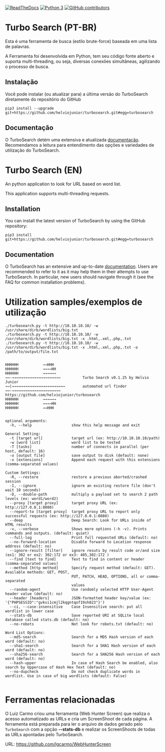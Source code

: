 [![ReadTheDocs](https://readthedocs.org/projects/turbosearch/badge/?version=latest)](https://turbosearch.readthedocs.io/en/latest/) [![Python 3](https://img.shields.io/badge/Python-3-green.svg)](https://github.com/helviojunior/turbosearch) [![GitHub contributors](https://img.shields.io/github/contributors/helviojunior/turbosearch)](https://github.com/helviojunior/turbosearch/graphs/contributors/)

# Turbo Search (PT-BR)

Esta é uma ferramenta de busca (estilo brute-force) baseada em uma lista de palavras.

A Ferramenta foi desenvolvida em Python, tem seu código fonte aberto e suporta multi-threading, ou seja, diversas conexões simultâneas, agilizando o processo de busca.

## Instalação

Você pode instalar (ou atualizar para) a última versão do TurboSearch diretamente do repositório do GitHub

```
pip3 install --upgrade git+https://github.com/helviojunior/turbosearch.git#egg=turbosearch
```

## Documentação

O TurboSearch detém uma extensiva e atualizada [documentação](https://turbosearch.readthedocs.io/en/latest/pt/). Recomendamos a leitura para entendimento das opções e variedades de utilização do TurboSearch.


# Turbo Search (EN)

An python application to look for URL based on word list.

This application supports multi-threading requests.

## Installation

You can install the latest version of TurboSearch by using the GitHub repository:

```
pip3 install git+https://github.com/helviojunior/turbosearch.git#egg=turbosearch
```

## Documentation


O TurboSearch  has an extensive and up-to-date [documentation](https://turbosearch.readthedocs.io/en/latest/en/). Users are recommended to refer to it as it may help them in their attempts to use TurboSearch. In particular, new users should navigate through it (see the FAQ for common installation problems).


# Utilization samples/exemplos de utilização
```
./turbosearch.py -t http://10.10.10.10/ -w /usr/share/dirb/wordlists/big.txt
./turbosearch.py -t http://10.10.10.10/ -w /usr/share/dirb/wordlists/big.txt -x .html,.xml,.php,.txt
./turbosearch.py -t http://10.10.10.10/ -w /usr/share/dirb/wordlists/big.txt -x .html,.xml,.php,.txt -o /path/to/output/file.txt

```


```

HHHHHH           →→HHH
HHHHHH           →→→→HH
HHHHHH           →→→→→→
→→-→→→→→→→→→→→→→→→→→→→→→→          Turbo Search v0.1.25 by Helvio Junior
→→|→→→→→→→→→→→→→→→→→→→→→→→→        automated url finder
→→-→→→→→→→→→→→→→→→→→→→→→→          https://github.com/helviojunior/turbosearch
HHHHHH           →→→→→→
HHHHHH           →→→→HH
HHHHHH           →→HHH


optional arguments:
  -h, --help                  show this help message and exit

General Setting:
  -t [target url]             target url (ex: http://10.10.10.10/path)
  -w [word list]              word list to be tested
  -T [tasks]                  number of connects in parallel (per host, default: 16)
  -o [output file]            save output to disk (default: none)
  -x [extensions]             Append each request with this extensions (comma-separated values)

Custom Settings:
  -R, --restore               restore a previous aborted/crashed session
  -I, --ignore                ignore an existing restore file (don't wait 10 seconds)
  -D, --double-path           multiply a payload set to search 2 path levels (ex: word1/word2)
  --proxy [target proxy]      target proxy URL (ex: http://127.0.0.1:8080)
  --report-to [target proxy]  target proxy URL to report only successful requests (ex: http://127.0.0.1:8080)
  --deep                      Deep Search: Look for URLs inside of HTML results
  -v, --verbose               Shows more options (-h -v). Prints commands and outputs. (default: quiet)
  --full-log                  Print full requested URLs (default: no)
  --no-forward-location       Disable forward to Location response address (default: no)
  --ignore-result [filter]    ignore resuts by result code or/and size (ex1: 302 or ex2: 302:172 or ex3: 405,302:172 )
  --find [text to find]       Text to find in content or header (comma-separated values)
  --method [http method]      Specify request method (default: GET). Available methods: GET, POST,
                              PUT, PATCH, HEAD, OPTIONS, all or comma-separated
                              values
  --random-agent              Use randomly selected HTTP User-Agent header value (default: no)
  --header [headers]          JSON-formatted header key/value (ex: '{"PHPSESSID":"gvksi1cmjl2kqgntqof19sh823"}')
  --ci, --case-insensitive    Case Insensitive search: put all wordlist in lower case
  --stats-db                  Save reported URI at SQLite local database called stats.db (default: no)
  --no-robots                 Not look for robots.txt (default: no)

Word List Options:
  --md5-search                Search for a MD5 Hash version of each word (default: no)
  --sha1-search               Search for a SHA1 Hash version of each word (default: no)
  --sha256-search             Search for a SHA256 Hash version of each word (default: no)
  --hash-upper                In case of Hash Search be enabled, also search by Uppercase of Hash Hex Text (default: no)
  --no-dupcheck               Do not check duplicate words in wordlist. Use in case of big wordlists (default: False)


```

# Ferramentas relacionadas

O Luiz Carmo criou uma ferramenta (Web Hunter Screen) que realiza o acesso automatizado as URLs e cria um ScreenShoot de cada página. A ferramenta está preparada para ler o arquivo de dados gerado pelo ```TurboSearch``` com a opção **--stats-db** e realizar os ScreenShoots de todas as URLs apontadas pelo TurboSearch.

URL: https://github.com/lgcarmo/WebHunterScreen
